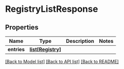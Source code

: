# RegistryListResponse

## Properties
Name | Type | Description | Notes
------------ | ------------- | ------------- | -------------
**entries** | [**list[Registry]**](Registry.md) |  | 

[[Back to Model list]](../README.md#documentation-for-models) [[Back to API list]](../README.md#documentation-for-api-endpoints) [[Back to README]](../README.md)

